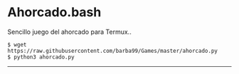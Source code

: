 # Ahorcado.bash
Sencillo juego del ahorcado para Termux..

```
$ wget https://raw.githubusercontent.com/barba99/Games/master/ahorcado.py 
$ python3 ahorcado.py
```

<hr>

